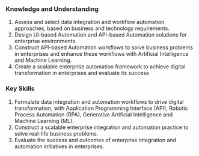 ### Knowledge and Understanding
1. Assess and select data integration and workflow automation approaches, based on 
business and technology requirements.
2. Design UI-based Automation and API-based Automation solutions for enterprise 
environments.
3. Construct API-based Automation workflows to solve business problems in enterprises 
and enhance these workflows with Artificial Intelligence and Machine Learning.
4. Create a scalable enterprise automation framework to achieve digital transformation in 
enterprises and evaluate its success

### Key Skills
1. Formulate data integration and automation workflows to drive digital transformation, 
with Application Programming Interface (API), Robotic Process Automation (RPA), 
Generative Artificial Intelligence and Machine Learning (ML).
2. Construct a scalable enterprise integration and automation practice to solve real-life 
business problems.
3. Evaluate the success and outcomes of enterprise integration and automation initiatives 
in enterprises.
